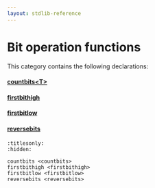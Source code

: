 ```yaml
---
layout: stdlib-reference
---
```

# Bit operation functions

This category contains the following declarations:

#### [countbits\<T\>](../countbits.html)

#### [firstbithigh](../firstbithigh.html)

#### [firstbitlow](../firstbitlow.html)

#### [reversebits](../reversebits.html)


```{toctree}
:titlesonly:
:hidden:

countbits <countbits>
firstbithigh <firstbithigh>
firstbitlow <firstbitlow>
reversebits <reversebits>
```
